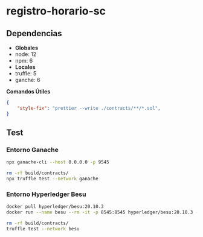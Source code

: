 # registro-horario-sc

## Dependencias

- **Globales**
- node: 12
- npm: 6
- **Locales**
- truffle: 5
- ganche: 6

**Comandos Útiles**

```JSON
{
    "style-fix": "prettier --write ./contracts/**/*.sol",
}
```

## Test

### Entorno Ganache

```bash
npx ganache-cli --host 0.0.0.0 -p 9545
```

```bash
rm -rf build/contracts/
npx truffle test --network ganache
```

### Entorno Hyperledger Besu

```bash
docker pull hyperledger/besu:20.10.3
docker run --name besu --rm -it -p 8545:8545 hyperledger/besu:20.10.3 --network=dev --miner-enabled --miner-coinbase=0xfe3b557e8fb62b89f4916b721be55ceb828dbd73 --rpc-http-cors-origins='all' --host-allowlist='*' --rpc-ws-enabled --rpc-http-enabled --rpc-http-api='ETH, NET, WEB3, DEBUG' --data-path=/tmp/tmpDatdir --revert-reason-enabled=true
```

```bash
rm -rf build/contracts/
truffle test --network besu
```
